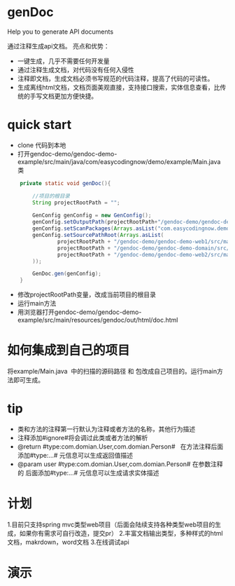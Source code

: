 # genDoc
Help you to generate API documents

通过注释生成api文档。
亮点和优势：
* 一键生成，几乎不需要任何开发量
* 通过注释生成文档，对代码没有任何入侵性
* 注释即文档，生成文档必须书写规范的代码注释，提高了代码的可读性。
* 生成离线html文档，文档页面美观直接，支持接口搜索，实体信息查看，比传统的手写文档更加方便快捷。

# quick start
* clone 代码到本地
* 打开gendoc-demo/gendoc-demo-example/src/main/java/com/easycodingnow/demo/example/Main.java 类
``` java
    private static void genDoc(){

        //项目的根目录
        String projectRootPath = "";
        
        GenConfig genConfig = new GenConfig();
        genConfig.setOutputPath(projectRootPath+"/gendoc-demo/gendoc-demo-example/src/main/resources/gendoc/out/html");
        genConfig.setScanPackages(Arrays.asList("com.easycodingnow.demo.web1", "com.easycodingnow.demo.web2"));
        genConfig.setSourcePathRoot(Arrays.asList(
                projectRootPath + "/gendoc-demo/gendoc-demo-web1/src/main/java",
                projectRootPath + "/gendoc-demo/gendoc-demo-domain/src/main/java",
                projectRootPath + "/gendoc-demo/gendoc-demo-web2/src/main/java"
        ));

        GenDoc.gen(genConfig);
    }
```
* 修改projectRootPath变量，改成当前项目的根目录
* 运行main方法
* 用浏览器打开gendoc-demo/gendoc-demo-example/src/main/resources/gendoc/out/html/doc.html


# 如何集成到自己的项目
将example/Main.java  中的扫描的源码路径 和 包改成自己项目的。运行main方法即可生成。

# tip
* 类和方法的注释第一行默认为注释或者方法的名称，其他行为描述
* 注释添加#ignore#将会调过此类或者方法的解析
* @return #type:com.domian.User,com.domian.Person#   在方法注释后面添加#type:...# 元信息可以生成返回值描述
* @param user  #type:com.domian.User,com.domian.Person# 在参数注释的 后面添加#type:...# 元信息可以生成请求实体描述

# 计划
1.目前只支持spring mvc类型web项目（后面会陆续支持各种类型web项目的生成，如果你有需求可自行改造，提交pr）
2.丰富文档输出类型，多种样式的html文档，makrdown，word文档
3.在线调试api

# 演示







